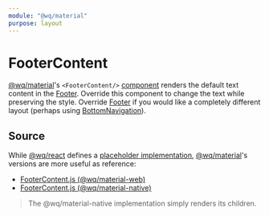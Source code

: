 ```yaml
---
module: "@wq/material"
purpose: layout
---
```


# FooterContent

[@wq/material]'s `<FooterContent/>` [component][index] renders the default text content in the [Footer].  Override this component to change the text while preserving the style.  Override [Footer] if you would like a completely different layout (perhaps using [BottomNavigation]).

## Source

While [@wq/react] defines a [placeholder implementation][react-src], [@wq/material]'s versions are more useful as reference:

 * [FooterContent.js (@wq/material-web)][material-web-src]
 * [FooterContent.js (@wq/material-native)][material-native-src]

> The @wq/material-native implementation simply renders its children.

[index]: ./index.md
[@wq/react]: ../@wq/react.md
[@wq/material]: ../@wq/material.md
[BottomNavigation]: ./BottomNavigation.md
[Footer]: ./Footer.md
[react-src]: https://github.com/wq/wq.app/blob/main/packages/react/src/components/FooterContent.js
[material-web-src]: https://github.com/wq/wq.app/blob/main/packages/material-web/src/components/FooterContent.js
[material-native-src]: https://github.com/wq/wq.app/blob/main/packages/material-native/src/components/FooterContent.js
